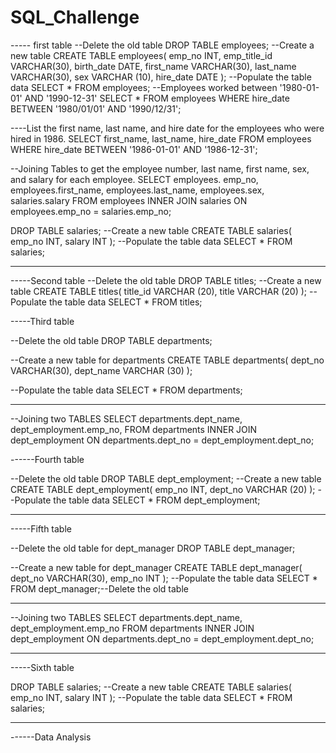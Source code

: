 # SQL_Challenge
----- first table
--Delete the old table
DROP TABLE employees;
--Create a new table
CREATE TABLE employees(
    emp_no INT,
    emp_title_id VARCHAR(30),
    birth_date DATE,
    first_name VARCHAR(30),
    last_name VARCHAR(30),
    sex VARCHAR (10), 
    hire_date DATE
);
--Populate the table data
SELECT * FROM employees;
--Employees worked between '1980-01-01' AND '1990-12-31' 
SELECT * FROM employees WHERE hire_date BETWEEN '1980/01/01' AND '1990/12/31';

----List the first name, last name, and hire date for the employees who were hired in 1986. 
SELECT first_name, last_name, hire_date
FROM employees
WHERE hire_date BETWEEN '1986-01-01' AND '1986-12-31';

--Joining Tables to get the employee number, last name, first name, sex, and salary for each employee.
SELECT employees. emp_no, employees.first_name, employees.last_name, employees.sex, salaries.salary
FROM employees
INNER JOIN salaries ON
employees.emp_no = salaries.emp_no;

DROP TABLE salaries;
--Create a new table
CREATE TABLE salaries(
    emp_no INT,
    salary INT
);
--Populate the table data
SELECT * FROM salaries;

------------


-----Second table
--Delete the old table
DROP TABLE titles;
--Create a new table
CREATE TABLE titles(
    title_id VARCHAR (20),
    title  VARCHAR (20)
);
--Populate the table data
SELECT * FROM titles;


-----Third table

--Delete the old table
DROP TABLE departments;

--Create a new table for departments 
CREATE TABLE departments(
    dept_no VARCHAR(30),
    dept_name VARCHAR (30)
);

--Populate the table data
SELECT * FROM departments;

------------
--Joining two TABLES
SELECT departments.dept_name, dept_employment.emp_no, 
FROM departments
INNER JOIN dept_employment ON
departments.dept_no = dept_employment.dept_no;


------Fourth table

--Delete the old table
DROP TABLE dept_employment;
--Create a new table
CREATE TABLE dept_employment(
    emp_no INT,
    dept_no  VARCHAR (20)
);
--Populate the table data
SELECT * FROM dept_employment;

------------
-----Fifth table

--Delete the old table for dept_manager
DROP TABLE dept_manager;

--Create a new table for dept_manager
CREATE TABLE dept_manager(
    dept_no VARCHAR(30),
    emp_no INT
);
--Populate the table data
SELECT * FROM dept_manager;--Delete the old table

-------------
--Joining two TABLES
SELECT departments.dept_name, dept_employment.emp_no
FROM departments
INNER JOIN dept_employment ON
departments.dept_no = dept_employment.dept_no;

------------
-----Sixth table

DROP TABLE salaries;
--Create a new table
CREATE TABLE salaries(
    emp_no INT,
    salary INT
);
--Populate the table data
SELECT * FROM salaries;



------------
------Data Analysis


